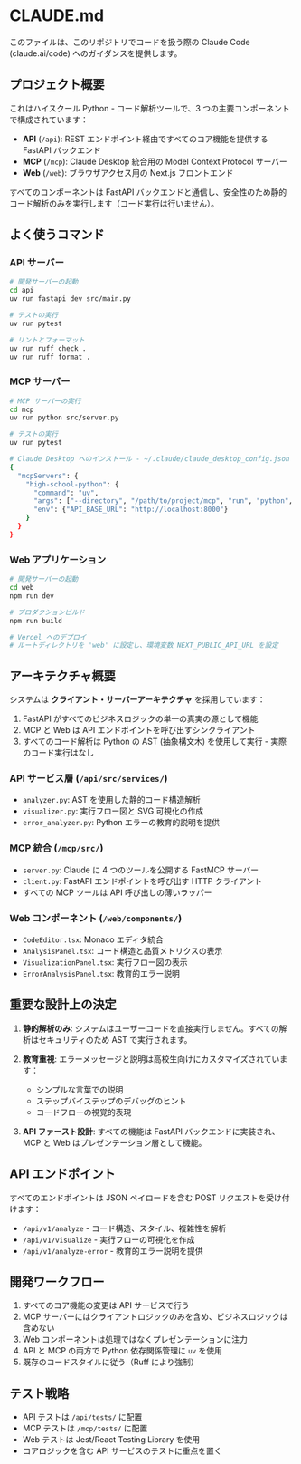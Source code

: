 # CLAUDE.md

このファイルは、このリポジトリでコードを扱う際の Claude Code (claude.ai/code) へのガイダンスを提供します。

## プロジェクト概要

これはハイスクール Python - コード解析ツールで、3 つの主要コンポーネントで構成されています：

- **API** (`/api`): REST エンドポイント経由ですべてのコア機能を提供する FastAPI バックエンド
- **MCP** (`/mcp`): Claude Desktop 統合用の Model Context Protocol サーバー
- **Web** (`/web`): ブラウザアクセス用の Next.js フロントエンド

すべてのコンポーネントは FastAPI バックエンドと通信し、安全性のため静的コード解析のみを実行します（コード実行は行いません）。

## よく使うコマンド

### API サーバー

```bash
# 開発サーバーの起動
cd api
uv run fastapi dev src/main.py

# テストの実行
uv run pytest

# リントとフォーマット
uv run ruff check .
uv run ruff format .
```

### MCP サーバー

```bash
# MCP サーバーの実行
cd mcp
uv run python src/server.py

# テストの実行
uv run pytest

# Claude Desktop へのインストール - ~/.claude/claude_desktop_config.json に追加:
{
  "mcpServers": {
    "high-school-python": {
      "command": "uv",
      "args": ["--directory", "/path/to/project/mcp", "run", "python", "src/server.py"],
      "env": {"API_BASE_URL": "http://localhost:8000"}
    }
  }
}
```

### Web アプリケーション

```bash
# 開発サーバーの起動
cd web
npm run dev

# プロダクションビルド
npm run build

# Vercel へのデプロイ
# ルートディレクトリを 'web' に設定し、環境変数 NEXT_PUBLIC_API_URL を設定
```

## アーキテクチャ概要

システムは **クライアント・サーバーアーキテクチャ** を採用しています：

1. FastAPI がすべてのビジネスロジックの単一の真実の源として機能
2. MCP と Web は API エンドポイントを呼び出すシンクライアント
3. すべてのコード解析は Python の AST (抽象構文木) を使用して実行 - 実際のコード実行はなし

### API サービス層 (`/api/src/services/`)

- `analyzer.py`: AST を使用した静的コード構造解析
- `visualizer.py`: 実行フロー図と SVG 可視化の作成
- `error_analyzer.py`: Python エラーの教育的説明を提供

### MCP 統合 (`/mcp/src/`)

- `server.py`: Claude に 4 つのツールを公開する FastMCP サーバー
- `client.py`: FastAPI エンドポイントを呼び出す HTTP クライアント
- すべての MCP ツールは API 呼び出しの薄いラッパー

### Web コンポーネント (`/web/components/`)

- `CodeEditor.tsx`: Monaco エディタ統合
- `AnalysisPanel.tsx`: コード構造と品質メトリクスの表示
- `VisualizationPanel.tsx`: 実行フロー図の表示
- `ErrorAnalysisPanel.tsx`: 教育的エラー説明

## 重要な設計上の決定

1. **静的解析のみ**: システムはユーザーコードを直接実行しません。すべての解析はセキュリティのため AST で実行されます。

2. **教育重視**: エラーメッセージと説明は高校生向けにカスタマイズされています：

   - シンプルな言葉での説明
   - ステップバイステップのデバッグのヒント
   - コードフローの視覚的表現

3. **API ファースト設計**: すべての機能は FastAPI バックエンドに実装され、MCP と Web はプレゼンテーション層として機能。

## API エンドポイント

すべてのエンドポイントは JSON ペイロードを含む POST リクエストを受け付けます：

- `/api/v1/analyze` - コード構造、スタイル、複雑性を解析
- `/api/v1/visualize` - 実行フローの可視化を作成
- `/api/v1/analyze-error` - 教育的エラー説明を提供

## 開発ワークフロー

1. すべてのコア機能の変更は API サービスで行う
2. MCP サーバーにはクライアントロジックのみを含め、ビジネスロジックは含めない
3. Web コンポーネントは処理ではなくプレゼンテーションに注力
4. API と MCP の両方で Python 依存関係管理に `uv` を使用
5. 既存のコードスタイルに従う（Ruff により強制）

## テスト戦略

- API テストは `/api/tests/` に配置
- MCP テストは `/mcp/tests/` に配置
- Web テストは Jest/React Testing Library を使用
- コアロジックを含む API サービスのテストに重点を置く

